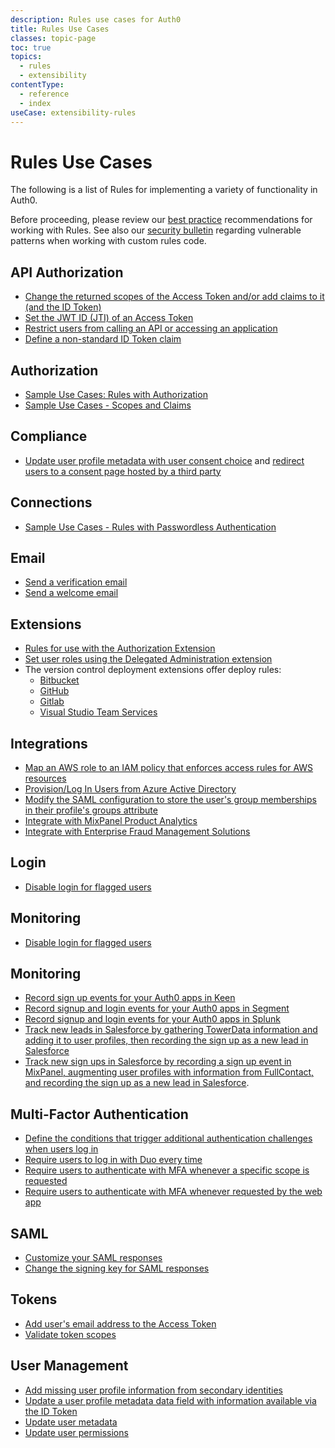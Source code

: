 ```yaml
---
description: Rules use cases for Auth0
title: Rules Use Cases
classes: topic-page
toc: true
topics:
  - rules
  - extensibility
contentType:
  - reference
  - index
useCase: extensibility-rules
---
```


<div class="topic-page-header">
  <div data-name="example" class="topic-page-badge"></div>
  <h1>Rules Use Cases</h1>
  <p>The following is a list of Rules for implementing a variety of functionality in Auth0.</p>
  <p>Before proceeding, please review our <a href="/best-practices/rules">best practice</a> recommendations for working with Rules. See also our <a href="/security/bulletins/2019-01-10_rules">security bulletin</a> regarding vulnerable patterns when working with custom rules code.</p>
</div>

<h2>API Authorization</h2>

<ul class="topic-links">
    <li>
        <i class="icon icon-budicon-715"></i><a href="/flows/guides/auth-code/includes/sample-use-cases-call-api#customize-tokens">Change the returned scopes of the Access Token and/or add claims to it (and the ID Token)</a>
    </li>
    <li>
        <i class="icon icon-budicon-715"></i><a href="/api-auth/blacklists-vs-grants#blacklists">Set the JWT ID (JTI) of an Access Token</a>
    </li>
    <li>
        <i class="icon icon-budicon-715"></i><a href="/api-auth/restrict-access-api">Restrict users from calling an API or accessing an application</a>
    </li>
    <li>
        <i class="icon icon-budicon-715"></i><a href="/api-auth/tutorials/adoption/scope-custom-claims#custom-claims">Define a non-standard ID Token claim</a>
    </li>
</ul>

<h2>Authorization</h2>

<ul class="topic-links">
    <li>
        <i class="icon icon-budicon-715"></i><a href="/authorization/concepts/sample-use-cases-rules">Sample Use Cases: Rules with Authorization</a>
    </li>
    <li>
        <i class="icon icon-budicon-715"></i><a href="/scopes/current/sample-use-cases">Sample Use Cases - Scopes and Claims</a>
    </li>
</ul>

<h2>Compliance</h2>

<ul class="topic-links">
    <li>
        <i class="icon icon-budicon-715"></i><a href="/compliance/gdpr/features-aiding-compliance/user-consent/track-consent-with-lock#option-1-display-terms-conditions-link">Update user profile metadata with user consent choice</a> and <a href="/compliance/gdpr/features-aiding-compliance/user-consent/track-consent-with-lock#option-3-redirect-to-another-page">redirect users to a consent page hosted by a third party</a>
    </li>
</ul>

<h2>Connections</h2>

<ul class="topic-links">
    <li>
        <i class="icon icon-budicon-715"></i><a href="/connections/passwordless/concepts/sample-use-cases-rules">Sample Use Cases - Rules with Passwordless Authentication</a>
    </li>
</ul>

<h2>Email</h2>

<ul class="topic-links">
    <li>
        <i class="icon icon-budicon-715"></i><a href="/email/custom#verification-email">Send a verification email</a>
    </li>
    <li>
        <i class="icon icon-budicon-715"></i><a href="/email/custom#welcome-email">Send a welcome email</a>
    </li>
</ul>

<h2>Extensions</h2>

<ul class="topic-links">
    <li>
        <i class="icon icon-budicon-715"></i><a href="/extensions/authorization-extension/v2/rules">Rules for use with the Authorization Extension</a>
    </li>
    <li>
        <i class="icon icon-budicon-715"></i><a href="/extensions/delegated-admin/v3#set-user-roles-via-rules">Set user roles using the Delegated Administration extension</a>
    </li>
    <li>
        <i class="icon icon-budicon-715"></i> The version control deployment extensions offer deploy rules:
        <ul>
            <li>
                <i class="icon icon-budicon-695"></i><a href="/extensions/bitbucket-deploy#deploy-rules">Bitbucket</a>
            </li>
            <li>
                <i class="icon icon-budicon-695"></i><a href="/extensions/github-deploy#deploy-rules">GitHub</a>
            </li>
            <li>
                <i class="icon icon-budicon-695"></i><a href="/extensions/gitlab-deploy#deploy-rules">Gitlab</a>
            </li>
            <li>
                <i class="icon icon-budicon-695"></i><a href="/extensions/visual-studio-team-services-deploy#deploy-rules">Visual Studio Team Services</a>
            </li>
        </ul>
    </li>
</ul>

<h2>Integrations</h2>

<ul class="topic-links">
    <li>
        <i class="icon icon-budicon-715"></i><a href="/integrations/aws/sso#map-the-aws-role-to-a-user"> Map an AWS role to an IAM policy that enforces access rules for AWS resources</a>
    </li>
    <li>
        <i class="icon icon-budicon-715"></i><a href="/integrations/office-365-custom-provisioning#azure-ad-provisioning-rule">Provision/Log In Users from Azure Active Directory</a>
    </li>
    <li>
        <i class="icon icon-budicon-715"></i><a href="/integrations/sharepoint#authorization">Modify the SAML configuration to store the user's group memberships in their profile's groups attribute</a>
    </li>
    <li>
        <i class="icon icon-budicon-715"></i><a href="/rules/guides/integrate-mixpanel">Integrate with MixPanel Product Analytics</a>
    </li>
    <li>
        <i class="icon icon-budicon-715"></i><a href="/rules/guides/integrate-efm-solutions">Integrate with Enterprise Fraud Management Solutions</a>
    </li>
</ul>

<h2>Login</h2>

<ul class="topic-links">
    <li>
        <i class="icon icon-budicon-715"></i><a href="/compliance/gdpr/features-aiding-compliance/user-consent#step-2-disable-login-for-flagged-users">Disable login for flagged users</a>
    </li>
</ul>

<h2>Monitoring</h2>

<ul class="topic-links">
    <li>
        <i class="icon icon-budicon-715"></i><a href="/compliance/gdpr/features-aiding-compliance/user-consent#step-2-disable-login-for-flagged-users">Disable login for flagged users</a>
    </li>
</ul>

<h2>Monitoring</h2>

<ul class="topic-links">
    <li>
        <i class="icon icon-budicon-715"></i><a href="/monitoring/guides/send-events-to-keenio#record-a-sign-up-event-in-keen">Record sign up events for your Auth0 apps in Keen</a>
    </li>
    <li>
        <i class="icon icon-budicon-715"></i><a href="/monitoring/guides/send-events-to-segmentio#2-record-sign-up-and-log-in-events-in-segment">Record signup and login events for your Auth0 apps in Segment</a>
    </li>
    <li>
        <i class="icon icon-budicon-715"></i><a href="/monitoring/guides/send-events-to-splunk#record-sign-up-or-log-in-event-in-splunk">Record signup and login events for your Auth0 apps in Splunk</a>
    </li>
    <li>
        <i class="icon icon-budicon-715"></i><a href="/monitoring/guides/track-leads-salesforce">Track new leads in Salesforce by gathering TowerData information and adding it to user profiles, then recording the sign up as a new lead in Salesforce</a>
    </li>
    <li>
        <i class="icon icon-budicon-715"></i><a href="/monitoring/guides/track-signups-salesforce">Track new sign ups in Salesforce by recording a sign up event in MixPanel, augmenting user profiles with information from FullContact, and recording the sign up as a new lead in Salesforce</a>.
    </li>
</ul>

<h2>Multi-Factor Authentication</h2>

<ul class="topic-links">
    <li>
        <i class="icon icon-budicon-715"></i><a href="/mfa/guides/customize-mfa-universal-login">Define the conditions that trigger additional authentication challenges when users log in</a>
    </li>
    <li>
        <i class="icon icon-budicon-715"></i><a href="/mfa/guides/configure-cisco-duo#mfa-sessions">Require users to log in with Duo every time</a>
    </li>
    <li>
        <i class="icon icon-budicon-715"></i><a href="/mfa/guides/configure-step-up-apis#sample-scenario">Require users to authenticate with MFA whenever a specific scope is requested</a>
    </li>
    <li>
        <i class="icon icon-budicon-715"></i><a href="/mfa/guides/configure-step-up-web-apps#sample-scenario">Require users to authenticate with MFA whenever requested by the web app</a>
    </li>
</ul>

<h2>SAML</h2>

<ul class="topic-links">
    <li>
        <i class="icon icon-budicon-715"></i><a href="/protocols/saml/saml-configuration/saml-assertions#use-rules">Customize your SAML responses</a>
    </li>
    <li>
        <i class="icon icon-budicon-715"></i><a href="/protocols/saml/saml-configuration/special-configuration-scenarios/signing-and-encrypting-saml-requests#change-the-signing-key-for-saml-responses">Change the signing key for SAML responses</a>
    </li>
</ul>

<h2>Tokens</h2>

<ul class="topic-links">
    <li>
        <i class="icon icon-budicon-715"></i><a href="/architecture-scenarios/mobile-api/api-implementation-nodejs#4-determine-the-user-identity">Add user's email address to the Access Token</a>
    </li>
    <li>
        <i class="icon icon-budicon-715"></i><a href="/architecture-scenarios/mobile-api/part-2#create-a-rule-to-validate-token-scopes">Validate token scopes</a>
    </li>
</ul>

<h2>User Management</h2>

<ul class="topic-links">
    <li>
        <i class="icon icon-budicon-715"></i><a href="/users/guides/link-user-accounts#add-missing-information-from-rules">Add missing user profile information from secondary identities</a>
    </li>
    <li>
        <i class="icon icon-budicon-715"></i><a href="/users/guides/change-user-pictures">Update a user profile metadata data field with information available via the ID Token</a>
    </li>
    <li>
        <i class="icon icon-budicon-715"></i><a href="/users/references/user-data-storage-scenario#user-metadata">Update user metadata</a>
    </li>
    <li>
        <i class="icon icon-budicon-715"></i><a href="/users/references/user-data-storage-scenario#user-data-permission-rules">Update user permissions</a>
    </li>
</ul>
